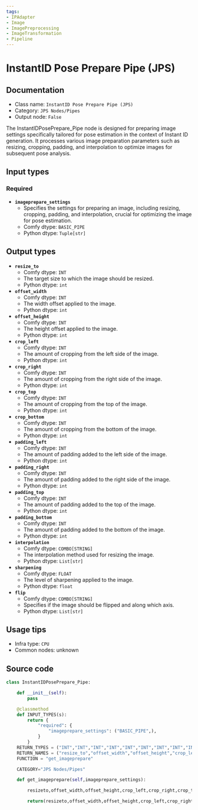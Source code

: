 ```yaml
---
tags:
- IPAdapter
- Image
- ImagePreprocessing
- ImageTransformation
- Pipeline
---
```


# InstantID Pose Prepare Pipe (JPS)
## Documentation
- Class name: `InstantID Pose Prepare Pipe (JPS)`
- Category: `JPS Nodes/Pipes`
- Output node: `False`

The InstantIDPosePrepare_Pipe node is designed for preparing image settings specifically tailored for pose estimation in the context of Instant ID generation. It processes various image preparation parameters such as resizing, cropping, padding, and interpolation to optimize images for subsequent pose analysis.
## Input types
### Required
- **`imageprepare_settings`**
    - Specifies the settings for preparing an image, including resizing, cropping, padding, and interpolation, crucial for optimizing the image for pose estimation.
    - Comfy dtype: `BASIC_PIPE`
    - Python dtype: `Tuple[str]`
## Output types
- **`resize_to`**
    - Comfy dtype: `INT`
    - The target size to which the image should be resized.
    - Python dtype: `int`
- **`offset_width`**
    - Comfy dtype: `INT`
    - The width offset applied to the image.
    - Python dtype: `int`
- **`offset_height`**
    - Comfy dtype: `INT`
    - The height offset applied to the image.
    - Python dtype: `int`
- **`crop_left`**
    - Comfy dtype: `INT`
    - The amount of cropping from the left side of the image.
    - Python dtype: `int`
- **`crop_right`**
    - Comfy dtype: `INT`
    - The amount of cropping from the right side of the image.
    - Python dtype: `int`
- **`crop_top`**
    - Comfy dtype: `INT`
    - The amount of cropping from the top of the image.
    - Python dtype: `int`
- **`crop_bottom`**
    - Comfy dtype: `INT`
    - The amount of cropping from the bottom of the image.
    - Python dtype: `int`
- **`padding_left`**
    - Comfy dtype: `INT`
    - The amount of padding added to the left side of the image.
    - Python dtype: `int`
- **`padding_right`**
    - Comfy dtype: `INT`
    - The amount of padding added to the right side of the image.
    - Python dtype: `int`
- **`padding_top`**
    - Comfy dtype: `INT`
    - The amount of padding added to the top of the image.
    - Python dtype: `int`
- **`padding_bottom`**
    - Comfy dtype: `INT`
    - The amount of padding added to the bottom of the image.
    - Python dtype: `int`
- **`interpolation`**
    - Comfy dtype: `COMBO[STRING]`
    - The interpolation method used for resizing the image.
    - Python dtype: `List[str]`
- **`sharpening`**
    - Comfy dtype: `FLOAT`
    - The level of sharpening applied to the image.
    - Python dtype: `float`
- **`flip`**
    - Comfy dtype: `COMBO[STRING]`
    - Specifies if the image should be flipped and along which axis.
    - Python dtype: `List[str]`
## Usage tips
- Infra type: `CPU`
- Common nodes: unknown


## Source code
```python
class InstantIDPosePrepare_Pipe:

    def __init__(self):
        pass

    @classmethod
    def INPUT_TYPES(s):
        return {
            "required": {
                "imageprepare_settings": ("BASIC_PIPE",),
            }
        }
    RETURN_TYPES = ("INT","INT","INT","INT","INT","INT","INT","INT","INT","INT","INT",["lanczos", "nearest", "bilinear", "bicubic", "area", "nearest-exact"],"FLOAT",["No", "X-Axis", "Y-Axis"],)
    RETURN_NAMES = ("resize_to","offset_width","offset_height","crop_left","crop_right","crop_top","crop_bottom","padding_left","padding_right","padding_top","padding_bottom","interpolation","sharpening","flip")
    FUNCTION = "get_imageprepare"

    CATEGORY="JPS Nodes/Pipes"

    def get_imageprepare(self,imageprepare_settings):

        resizeto,offset_width,offset_height,crop_left,crop_right,crop_top,crop_bottom,padding_left,padding_right,padding_top,padding_bottom,interpolation,sharpening,flip = imageprepare_settings

        return(resizeto,offset_width,offset_height,crop_left,crop_right,crop_top,crop_bottom,padding_left,padding_right,padding_top,padding_bottom,interpolation,sharpening,flip)

```
